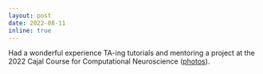 ```yaml
---
layout: post
date: 2022-08-11
inline: true
---
```


Had a wonderful experience TA-ing tutorials and mentoring a project at the 2022 Cajal Course for Computational Neuroscience 
([photos](https://www.dropbox.com/sh/8z6jo4ncrj82xwb/AAAEXU6NemL5p_QmiSqFjA9na?dl=0)). 
